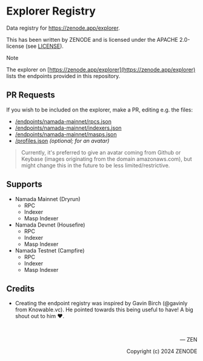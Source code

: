 # Explorer Registry

Data registry for https://zenode.app/explorer.

This has been written by ZENODE and is licensed under the APACHE 2.0-license (see [LICENSE](./LICENSE)).

> [!NOTE]
> The explorer on [https://zenode.app/explorer](https://zenode.app/explorer) lists the endpoints provided in this repository.

## PR Requests

If you wish to be included on the explorer, make a PR, editing e.g. the files:
- [/endpoints/namada-mainnet/rpcs.json](/endpoints/namada-mainnet/rpcs.json)
- [/endpoints/namada-mainnet/indexers.json](/endpoints/namada-mainnet/indexers.json)
- [/endpoints/namada-mainnet/masps.json](/endpoints/namada-mainnet/masps.json)
- [/profiles.json](/profiles.json) _(optional; for an avatar)_

> Currently, it's preferred to give an avatar coming from Github or Keybase (images originating from the domain amazonaws.com), but might change this in the future to be less limited/restrictive.

## Supports

- Namada Mainnet (Dryrun)
  - RPC
  - Indexer
  - Masp Indexer
- Namada Devnet (Housefire)
  - RPC
  - Indexer
  - Masp Indexer
- Namada Testnet (Campfire)
  - RPC
  - Indexer
  - Masp Indexer

## Credits

- Creating the endpoint registry was inspired by Gavin Birch (@gavinly from Knowable.vc). He pointed towards this being useful to have! A big shout out to him ❤️.

</br>

<p align="right">— ZEN</p>
<p align="right">Copyright (c) 2024 ZENODE</p>
